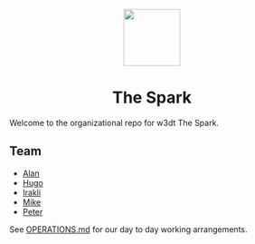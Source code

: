<p align="center"><img src="https://i.imgur.com/92vWHUN.png" width="100"/>
<h1 align="center">The Spark</h1>

Welcome to the organizational repo for w3dt The Spark.

## Team

* [Alan](https://github.com/alanshaw)
* [Hugo](https://github.com/hugomrdias)
* [Irakli](https://github.com/Gozala)
* [Mike](https://github.com/mgoelzer)
* [Peter](https://github.com/ribasushi)

See [OPERATIONS.md](https://github.com/protocol/the-spark/blob/main/OPERATIONS.md) for our day to day working arrangements.
